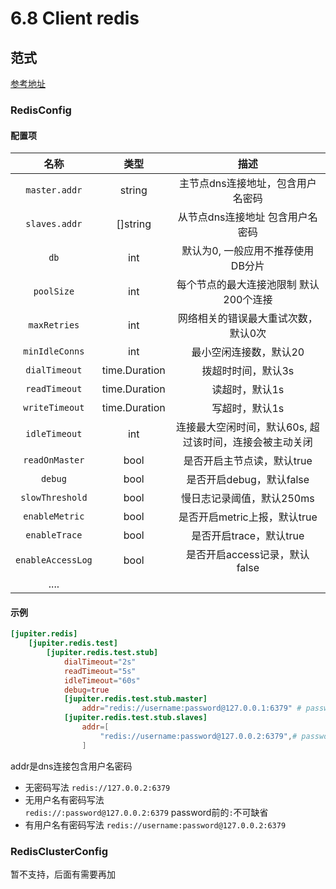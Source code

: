 # 6.8 Client redis

## 范式

[参考地址](https://github.com/douyu/jupiter/blob/master/pkg/client/redis/config.go)

### RedisConfig

#### 配置项

|       名称        |     类型      |                          描述                           |
| :---------------: | :-----------: | :-----------------------------------------------------: |
|   `master.addr`   |    string     |            主节点dns连接地址，包含用户名密码            |
|   `slaves.addr`   |   []string    |            从节点dns连接地址 包含用户名密码             |
|       `db`        |      int      |            默认为0, 一般应用不推荐使用DB分片            |
|    `poolSize`     |      int      |         每个节点的最大连接池限制 默认200个连接          |
|   `maxRetries`    |      int      |           网络相关的错误最大重试次数，默认0次           |
|  `minIdleConns`   |      int      |                 最小空闲连接数，默认20                  |
|   `dialTimeout`   | time.Duration |                   拨超时时间，默认3s                    |
|   `readTimeout`   | time.Duration |                     读超时，默认1s                      |
|  `writeTimeout`   | time.Duration |                     写超时，默认1s                      |
|   `idleTimeout`   |      int      | 连接最大空闲时间，默认60s, 超过该时间，连接会被主动关闭 |
|  `readOnMaster`   |     bool      |               是否开启主节点读，默认true                |
|      `debug`      |     bool      |                是否开启debug，默认false                 |
|  `slowThreshold`  |     bool      |                慢日志记录阈值，默认250ms                |
|  `enableMetric`   |     bool      |              是否开启metric上报，默认true               |
|   `enableTrace`   |     bool      |                 是否开启trace，默认true                 |
| `enableAccessLog` |     bool      |              是否开启access记录，默认false              |
|       ....        |               |                                                         |

#### 示例

```toml
[jupiter.redis]
    [jupiter.redis.test]
        [jupiter.redis.test.stub]
            dialTimeout="2s"
            readTimeout="5s"
            idleTimeout="60s"
            debug=true
            [jupiter.redis.test.stub.master]
                addr="redis://username:password@127.0.0.1:6379" # password可包含:
            [jupiter.redis.test.stub.slaves]
                addr=[
                    "redis://username:password@127.0.0.2:6379",# password可包含:
                ]
```

addr是dns连接包含用户名密码

- 无密码写法
  `redis://127.0.0.2:6379`
- 无用户名有密码写法  
  `redis://:password@127.0.0.2:6379` password前的`:`不可缺省
- 有用户名有密码写法
  `redis://username:password@127.0.0.2:6379`

### RedisClusterConfig

暂不支持，后面有需要再加
